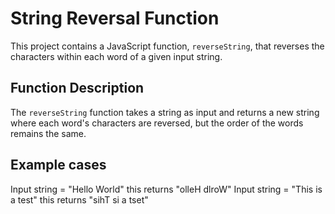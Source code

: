 # String Reversal Function

This project contains a JavaScript function, `reverseString`, that reverses the characters within each word of a given input string.

## Function Description

The `reverseString` function takes a string as input and returns a new string where each word's characters are reversed, but the order of the words remains the same.

## Example cases
Input string = "Hello World"    this returns "olleH dlroW"
Input string = "This is a test" this returns "sihT si a tset"

